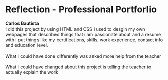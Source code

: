# Reflection - Professional Portforlio
**Carlos Bautista** <br>
I did this project by using HTML and CSS i used to desgin my own webpages that described things that i am passionate about and a resume with i put things like my certifications, skills, work experience, contact info and education level.</br>
<br>What I could have done differently was asked more help from the teacher</br>
<br>What I could have changed about this project is telling the teacher to actually explain the work</br>
